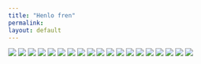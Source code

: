 ```yaml
---
title: "Henlo fren"
permalink: 
layout: default 
---
```

![](apu/addicted.jpg)
![](apu/adventure.jpg)
![](apu/apu-and-boomer.png)
![](apu/apu.png)
![](apu/bed.png)
![](apu/blush.jpg)
![](apu/cars.jpg)
![](apu/chicken.png)
![](apu/_config.yml)
![](apu/cozy.jpeg)
![](apu/darkness.jpg)
![](apu/depressed.png)
![](apu/hug.png)
![](apu/kpal5vbl7xv71.jpg)
![](apu/meme.png)
![](apu/milk.png)
![](apu/pepe.png)
![](apu/pizza.png)
![](apu/thinking.png)
